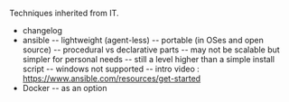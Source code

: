 Techniques inherited from IT.

- changelog
- ansible
-- lightweight (agent-less)
-- portable (in OSes and open source)
-- procedural vs declarative parts
-- may not be scalable but simpler for personal needs
-- still a level higher than a simple install script
-- windows not supported
-- intro video : https://www.ansible.com/resources/get-started
- Docker
-- as an option
